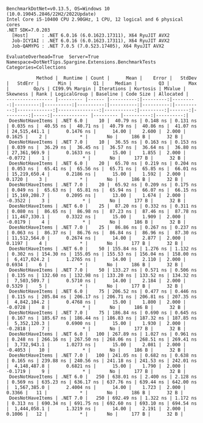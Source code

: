 
    BenchmarkDotNet=v0.13.5, OS=Windows 10 (10.0.19045.2846/22H2/2022Update)
    Intel Core i5-10400 CPU 2.90GHz, 1 CPU, 12 logical and 6 physical cores
    .NET SDK=7.0.203
      [Host]     : .NET 6.0.16 (6.0.1623.17311), X64 RyuJIT AVX2
      Job-ICYIAI : .NET 6.0.16 (6.0.1623.17311), X64 RyuJIT AVX2
      Job-QAMYPG : .NET 7.0.5 (7.0.523.17405), X64 RyuJIT AVX2

    EvaluateOverhead=True  Server=True  Namespace=DotNetTips.Spargine.Extensions.BenchmarkTests  
    Categories=Collections  

               Method |  Runtime | Count |      Mean |    Error |   StdDev |   StdErr |       Min |        Q1 |    Median |        Q3 |       Max |         Op/s | CI99.9% Margin | Iterations | Kurtosis | MValue | Skewness | Rank | LogicalGroup | Baseline | Code Size | Allocated |
    ----------------- |--------- |------ |----------:|---------:|---------:|---------:|----------:|----------:|----------:|----------:|----------:|-------------:|---------------:|-----------:|---------:|-------:|---------:|-----:|------------- |--------- |----------:|----------:|
     DoesNotHaveItems | .NET 6.0 |    10 |  40.79 ns | 0.148 ns | 0.131 ns | 0.035 ns |  40.55 ns |  40.71 ns |  40.79 ns |  40.86 ns |  41.07 ns | 24,515,441.1 |      0.1476 ns |      14.00 |    2.600 |  2.000 |   0.1625 |    2 |            * |       No |     186 B |      32 B |
     DoesNotHaveItems | .NET 7.0 |    10 |  36.55 ns | 0.163 ns | 0.153 ns | 0.039 ns |  36.29 ns |  36.45 ns |  36.57 ns |  36.64 ns |  36.80 ns | 27,361,969.9 |      0.1633 ns |      15.00 |    1.855 |  2.000 |  -0.0772 |    1 |            * |       No |     177 B |      32 B |
     DoesNotHaveItems | .NET 6.0 |    20 |  65.70 ns | 0.219 ns | 0.204 ns | 0.053 ns |  65.41 ns |  65.56 ns |  65.71 ns |  65.85 ns |  66.01 ns | 15,219,650.4 |      0.2186 ns |      15.00 |    1.592 |  2.000 |   0.1720 |    3 |            * |       No |     186 B |      32 B |
     DoesNotHaveItems | .NET 7.0 |    20 |  65.92 ns | 0.209 ns | 0.175 ns | 0.049 ns |  65.63 ns |  65.81 ns |  65.94 ns |  66.07 ns |  66.15 ns | 15,169,208.7 |      0.2095 ns |      13.00 |    1.674 |  2.000 |  -0.3522 |    3 |            * |       No |     177 B |      32 B |
     DoesNotHaveItems | .NET 6.0 |    25 |  87.20 ns | 0.332 ns | 0.311 ns | 0.080 ns |  86.65 ns |  86.98 ns |  87.23 ns |  87.46 ns |  87.78 ns | 11,467,330.1 |      0.3322 ns |      15.00 |    1.909 |  2.000 |  -0.0179 |    4 |            * |       No |     186 B |      32 B |
     DoesNotHaveItems | .NET 7.0 |    25 |  86.86 ns | 0.267 ns | 0.237 ns | 0.063 ns |  86.37 ns |  86.76 ns |  86.84 ns |  86.96 ns |  87.30 ns | 11,512,564.0 |      0.2674 ns |      14.00 |    2.877 |  2.000 |   0.1197 |    4 |            * |       No |     177 B |      32 B |
     DoesNotHaveItems | .NET 6.0 |    50 | 155.84 ns | 1.276 ns | 1.132 ns | 0.302 ns | 154.30 ns | 155.05 ns | 155.53 ns | 156.04 ns | 158.00 ns |  6,417,024.2 |      1.2765 ns |      14.00 |    2.110 |  2.000 |   0.6934 |    6 |            * |       No |     186 B |      32 B |
     DoesNotHaveItems | .NET 7.0 |    50 | 133.27 ns | 0.571 ns | 0.506 ns | 0.135 ns | 132.60 ns | 132.98 ns | 133.20 ns | 133.52 ns | 134.32 ns |  7,503,509.7 |      0.5710 ns |      14.00 |    2.184 |  2.000 |   0.5329 |    5 |            * |       No |     177 B |      32 B |
     DoesNotHaveItems | .NET 6.0 |    75 | 206.52 ns | 0.477 ns | 0.446 ns | 0.115 ns | 205.84 ns | 206.17 ns | 206.71 ns | 206.81 ns | 207.35 ns |  4,842,104.2 |      0.4768 ns |      15.00 |    1.800 |  2.000 |  -0.0728 |    8 |            * |       No |     186 B |      32 B |
     DoesNotHaveItems | .NET 7.0 |    75 | 186.84 ns | 0.690 ns | 0.645 ns | 0.167 ns | 185.67 ns | 186.44 ns | 186.83 ns | 187.32 ns | 187.85 ns |  5,352,120.3 |      0.6900 ns |      15.00 |    1.930 |  2.000 |  -0.2818 |    7 |            * |       No |     177 B |      32 B |
     DoesNotHaveItems | .NET 6.0 |   100 | 267.89 ns | 1.027 ns | 0.961 ns | 0.248 ns | 266.16 ns | 267.50 ns | 268.06 ns | 268.51 ns | 269.41 ns |  3,732,943.1 |      1.0273 ns |      15.00 |    2.081 |  2.000 |  -0.4053 |   10 |            * |       No |     186 B |      32 B |
     DoesNotHaveItems | .NET 7.0 |   100 | 241.05 ns | 0.682 ns | 0.638 ns | 0.165 ns | 239.88 ns | 240.56 ns | 241.18 ns | 241.53 ns | 242.01 ns |  4,148,487.8 |      0.6821 ns |      15.00 |    1.790 |  2.000 |  -0.1719 |    9 |            * |       No |     177 B |      32 B |
     DoesNotHaveItems | .NET 6.0 |   250 | 638.01 ns | 2.400 ns | 2.128 ns | 0.569 ns | 635.23 ns | 636.17 ns | 637.76 ns | 639.44 ns | 642.00 ns |  1,567,385.0 |      2.4004 ns |      14.00 |    1.723 |  2.000 |   0.3366 |   11 |            * |       No |     186 B |      32 B |
     DoesNotHaveItems | .NET 7.0 |   250 | 692.49 ns | 1.322 ns | 1.172 ns | 0.313 ns | 690.34 ns | 691.75 ns | 692.60 ns | 693.10 ns | 694.54 ns |  1,444,058.1 |      1.3219 ns |      14.00 |    2.191 |  2.000 |   0.1006 |   12 |            * |       No |     177 B |      32 B |
